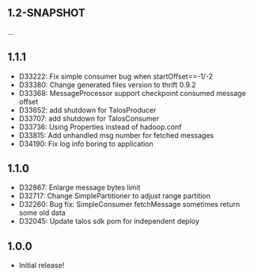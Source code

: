 
## 1.2-SNAPSHOT

  ...

## 1.1.1

  * D33222: Fix simple consumer bug when startOffset==-1/-2
  * D33380: Change generated files version to thrift 0.9.2
  * D33368: MessageProcessor support checkpoint consumed message offset
  * D33652: add shutdown for TalosProducer
  * D33707: add shutdown for TalosConsumer
  * D33736: Using Properties instead of hadoop.conf
  * D33815: Add unhandled msg number for fetched messages
  * D34190: Fix log info boring to application


## 1.1.0

  * D32867: Enlarge message bytes limit
  * D32717: Change SimplePartitioner to adjust range partition
  * D32260: Bug fix: SimpleConsumer fetchMessage sometimes return some old data
  * D32045: Update talos sdk pom for independent deploy


## 1.0.0

  * Initial release!

